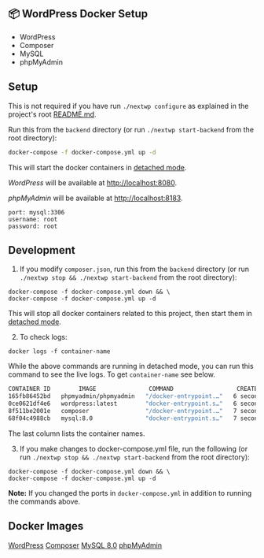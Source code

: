 ## 📦 WordPress Docker Setup

- WordPress
- Composer
- MySQL
- phpMyAdmin

## Setup

This is not required if you have run `./nextwp configure` as explained in the project's root [README.md](https://github.com/itsamoreh/nextjs-headless-wordpress/blob/master/README.md).

Run this from the `backend` directory (or run `./nextwp start-backend` from the root directory):

```bash
docker-compose -f docker-compose.yml up -d
```

This will start the docker containers in [detached mode](https://docs.docker.com/engine/reference/run/#detached--d).

*WordPress* will be available at [http://localhost:8080](http://localhost:8080).

*phpMyAdmin* will be available at [http://localhost:8183](http://localhost:8183).

```shell script
port: mysql:3306
username: root
password: root
```

## Development

1. If you modify `composer.json`, run this from the `backend` directory (or run `./nextwp stop && ./nextwp start-backend` from the root directory):

```shell script
docker-compose -f docker-compose.yml down && \
docker-compose -f docker-compose.yml up -d 
```

This will stop all docker containers related to this project, then start them in [detached mode](https://docs.docker.com/engine/reference/run/#detached--d).

2. To check logs:

```shell script
docker logs -f container-name
```

While the above commands are running in detached mode, you can run this command to see the live logs. To get `container-name` see below.

```bash
CONTAINER ID        IMAGE               COMMAND                  CREATED              STATUS              PORTS                  NAMES
165fb86452bd   phpmyadmin/phpmyadmin   "/docker-entrypoint.…"   6 seconds ago   Up 5 seconds   0.0.0.0:8183->80/tcp, :::8183->80/tcp   backend_phpmyadmin_1
0ce0621df4e6   wordpress:latest        "docker-entrypoint.s…"   6 seconds ago   Up 5 seconds   0.0.0.0:8080->80/tcp, :::8080->80/tcp   backend_wordpress_1
8f511be2001e   composer                "/docker-entrypoint.…"   7 seconds ago   Up 6 seconds                                           backend_composer_1
68f04c4988cb   mysql:8.0               "docker-entrypoint.s…"   7 seconds ago   Up 6 seconds   3306/tcp, 33060/tcp                     backend_mysql_1
```

The last column lists the container names.

3. If you make changes to docker-compose.yml file, run the following (or run `./nextwp stop && ./nextwp start-backend` from the root directory):

```shell script
docker-compose -f docker-compose.yml down && \
docker-compose -f docker-compose.yml up -d
```

**Note:** If you changed the ports in `docker-compose.yml` in addition to running the commands above.

## Docker Images

[WordPress](https://hub.docker.com/_/wordpress)
[Composer](https://hub.docker.com/_/composer)
[MySQL 8.0](https://hub.docker.com/_/mysql)
[phpMyAdmin](https://hub.docker.com/_/phpmyadmin)
